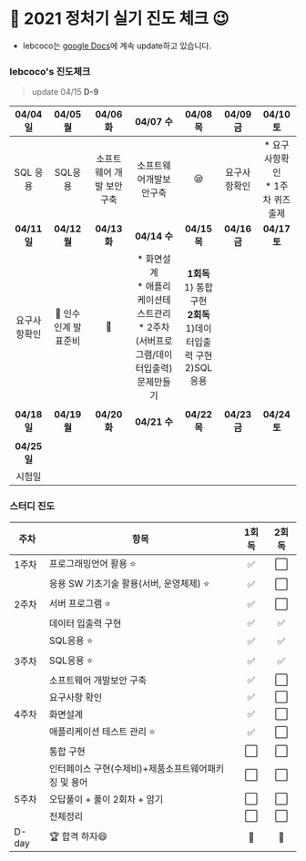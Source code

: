 # :notebook_with_decorative_cover: 2021 정처기 실기 진도 체크 :wink:

* lebcoco는 [google Docs](https://docs.google.com/document/d/1dP9pkxsEYi-9YAKthbDNlj8FXQFtV_ie1CUb8Ay2jrE/edit?usp=sharing)에 계속 update하고 있습니다.



### lebcoco's 진도체크

> update 04/15 **D-9**

|   04/04 일   |           04/05 월            |         04/06 화          |                           04/07 수                           |                           04/08 목                           |   04/09 금   |               04/10 토                |
| :----------: | :---------------------------: | :-----------------------: | :----------------------------------------------------------: | :----------------------------------------------------------: | :----------: | :-----------------------------------: |
|   SQL 응용   |            SQL응용            | 소프트웨어 개발 보안 구축 |                    소프트웨어개발보안구축                    |                           :sleepy:                           | 요구사항확인 | * 요구사항확인<br />* 1주차 퀴즈 출제 |
| **04/11 일** |         **04/12 월**          |       **04/13 화**        |                         **04/14 수**                         |                         **04/15 목**                         | **04/16 금** |             **04/17 토**              |
| 요구사항확인 | :briefcase: 인수인계 발표준비 |        :briefcase:        | * 화면설계<br />* 애플리케이션테스트관리<br />* 2주차(서버프로그램/데이터입출력)문제만들기 | **1회독**<br />1) 통합구현<br />**2회독**<br />1)데이터입출력 구현<br />2)SQL응용 |              |                                       |
|              |                               |                           |                                                              |                                                              |              |                                       |
| **04/18 일** |         **04/19 월**          |       **04/20 화**        |                         **04/21 수**                         |                         **04/22 목**                         | **04/23 금** |             **04/24 토**              |
|              |                               |                           |                                                              |                                                              |              |                                       |
| **04/25 일** |                               |                           |                                                              |                                                              |              |                                       |
|    시험일    |                               |                           |                                                              |                                                              |              |                                       |



### 스터디 진도

| 주차  | 항목                                                 |       1회독        | 2회독 |
| ----- | ---------------------------------------------------- | :----------------: | :---: |
| 1주차 | 프로그래밍언어 활용 ⭐                                | :white_check_mark: |   ⬜   |
|       | 응용 SW 기초기술 활용(서버, 운영체제) ⭐              | :white_check_mark: |   ⬜   |
| 2주차 | 서버 프로그램 ⭐                                      | :white_check_mark: |   ⬜   |
|       | 데이터 입출력 구현                                   | :white_check_mark: |   ✅   |
|       | SQL응용 ⭐                                            | :white_check_mark: |   ✅   |
| 3주차 | SQL응용 ⭐                                            | :white_check_mark: |   ✅   |
|       | 소프트웨어 개발보안 구축                             | :white_check_mark: |   ⬜   |
|       | 요구사항 확인                                        | :white_check_mark: |   ⬜   |
| 4주차 | 화면설계                                             | :white_check_mark: |   ⬜   |
|       | 애플리케이션 테스트 관리 ⭐                           |         ✅          |   ⬜   |
|       | 통합 구현                                            |         ⬜          |   ⬜   |
|       | 인터페이스 구현(수제비)+제품소프트웨어패키징 및 용어 |         ⬜          |   ⬜   |
| 5주차 | 오답풀이 + 풀이 2회차 + 암기                         |         ⬜          |   ⬜   |
|       | 전체정리                                             |         ⬜          |   ⬜   |
| D-day | 🏆 합격 하자😄                                         |         💯          |   💯   |

